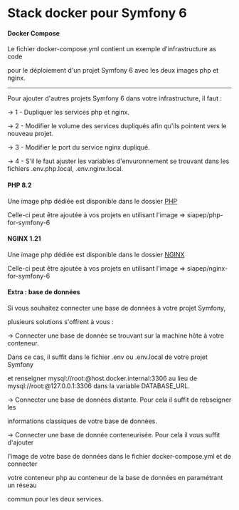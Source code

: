 # Stack docker pour Symfony 6

#### Docker Compose

Le fichier docker-compose.yml contient un exemple d'infrastructure as code

pour le déploiement d'un projet Symfony 6 avec les deux images php et nginx.

- - - - - - - - - - - - - - - - - - - - - -

Pour ajouter d'autres projets Symfony 6 dans votre infrastructure, il faut :

-> 1 - Dupliquer les services php et nginx.

-> 2 - Modifier le volume des services dupliqués afin qu'ils pointent vers le nouveau projet.

-> 3 - Modifier le port du service nginx dupliqué.

-> 4 - S'il le faut ajuster les variables d'envuronnement se trouvant dans les fichiers .env.php.local, .env.nginx.local.

#### PHP 8.2

Une image php dédiée est disponible dans le dossier [PHP](./php)

Celle-ci peut être ajoutée à vos projets en utilisant l'image => siapep/php-for-symfony-6

#### NGINX 1.21

Une image php dédiée est disponible dans le dossier [NGINX](./nginx)

Celle-ci peut être ajoutée à vos projets en utilisant l'image => siapep/nginx-for-symfony-6

#### Extra : base de données

Si vous souhaitez connecter une base de données à votre projet Symfony,

plusieurs solutions s'offrent à vous :

-> Connecter une base de donnée se trouvant sur la machine hôte à votre conteneur.

Dans ce cas, il suffit dans le fichier .env ou .env.local de votre projet Symfony

et renseigner mysql://root:@host.docker.internal:3306 au lieu de mysql://root:@127.0.0.1:3306 dans la variable DATABASE_URL.


-> Connecter une base de données distante. Pour cela il suffit de rebseigner les 

informations classiques de votre base de données.


-> Connecter une base de donnée conteneurisée. Pour cela il vous suffit d'ajouter 

l'image de votre base de données dans le fichier docker-compose.yml et de connecter

votre conteneur php au conteneur de la base de données en paramétrant un réseau 

commun pour les deux services.